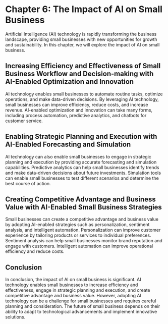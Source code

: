Chapter 6: The Impact of AI on Small Business
=============================================

Artificial Intelligence (AI) technology is rapidly transforming the business landscape, providing small businesses with new opportunities for growth and sustainability. In this chapter, we will explore the impact of AI on small business.

Increasing Efficiency and Effectiveness of Small Business Workflow and Decision-making with AI-Enabled Optimization and Innovation
----------------------------------------------------------------------------------------------------------------------------------

AI technology enables small businesses to automate routine tasks, optimize operations, and make data-driven decisions. By leveraging AI technology, small businesses can improve efficiency, reduce costs, and increase revenue. AI-enabled optimization and innovation can take many forms, including process automation, predictive analytics, and chatbots for customer service.

Enabling Strategic Planning and Execution with AI-Enabled Forecasting and Simulation
------------------------------------------------------------------------------------

AI technology can also enable small businesses to engage in strategic planning and execution by providing accurate forecasting and simulation capabilities. Predictive analytics can help small businesses identify trends and make data-driven decisions about future investments. Simulation tools can enable small businesses to test different scenarios and determine the best course of action.

Creating Competitive Advantage and Business Value with AI-Enabled Small Business Strategies
-------------------------------------------------------------------------------------------

Small businesses can create a competitive advantage and business value by adopting AI-enabled strategies such as personalization, sentiment analysis, and intelligent automation. Personalization can improve customer experience by tailoring products or services to individual preferences. Sentiment analysis can help small businesses monitor brand reputation and engage with customers. Intelligent automation can improve operational efficiency and reduce costs.

Conclusion
----------

In conclusion, the impact of AI on small business is significant. AI technology enables small businesses to increase efficiency and effectiveness, engage in strategic planning and execution, and create competitive advantage and business value. However, adopting AI technology can be a challenge for small businesses and requires careful planning and consideration. The future of small business depends on their ability to adapt to technological advancements and implement innovative solutions.
